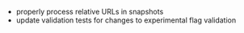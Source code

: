 * properly process relative URLs in snapshots
* update validation tests for changes to experimental flag validation
